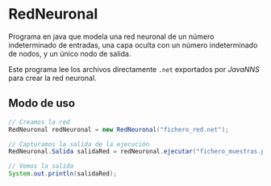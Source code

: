 RedNeuronal
===========

Programa en java que modela una red neuronal de un número indeterminado de entradas, 
una capa oculta con un número indeterminado de nodos, y un único nodo de salida.

Este programa lee los archivos directamente `.net` exportados por _JavaNNS_ para crear la red neuronal.

## Modo de uso
```java
// Creamos la red
RedNeuronal redNeuronal = new RedNeuronal("fichero_red.net");

// Capturamos la salida de la ejecución
RedNeuronal.Salida salidaRed = redNeuronal.ejecutar("fichero_muestras.pat");

// Vemos la salida
System.out.println(salidaRed);
```

